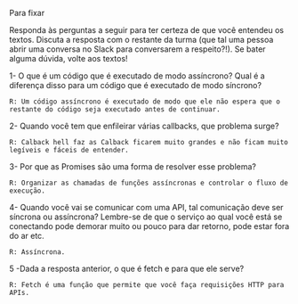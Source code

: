 Para fixar

Responda às perguntas a seguir para ter certeza de que você entendeu os textos. Discuta a resposta com o restante da turma (que tal uma pessoa abrir uma conversa no Slack para conversarem a respeito?!). Se bater alguma dúvida, volte aos textos!

1- O que é um código que é executado de modo assíncrono? Qual é a diferença disso para um código que é executado de modo síncrono?

    R: Um código assíncrono é executado de modo que ele não espera que o restante do código seja executado antes de continuar.

2- Quando você tem que enfileirar várias callbacks, que problema surge?

    R: Calback hell faz as Calback ficarem muito grandes e não ficam muito legíveis e fáceis de entender.

3- Por que as Promises são uma forma de resolver esse problema?

    R: Organizar as chamadas de funções assíncronas e controlar o fluxo de execução.

4- Quando você vai se comunicar com uma API, tal comunicação deve ser síncrona ou assíncrona? Lembre-se de que o serviço ao qual você está se conectando pode demorar muito ou pouco para dar retorno, pode estar fora do ar etc.

    R: Assíncrona.

5 -Dada a resposta anterior, o que é fetch e para que ele serve?
    
    R: Fetch é uma função que permite que você faça requisições HTTP para APIs.
